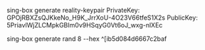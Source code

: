 sing-box generate reality-keypair
PrivateKey: GPOjRBXZsQJKkeNo_H9K_JrrXoU-4O23V66tfeS1X2s
PublicKey: 5PriavlWjZLCMpkGBIm0v9HSqyG0Vt6oJ_wxg-nlXEc


sing-box generate rand 8 --hex
^[ib5d084d6667c2baf